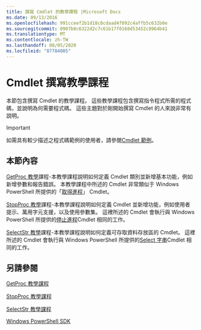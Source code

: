 ```yaml
---
title: 撰寫 Cmdlet 的教學課程 |Microsoft Docs
ms.date: 09/13/2016
ms.openlocfilehash: 991cceef2b1d18c0cdaad4f092c4affb5c632b0e
ms.sourcegitcommit: 0907b8c6322d2c7c61b17f8168d53452c8964b41
ms.translationtype: MT
ms.contentlocale: zh-TW
ms.lasthandoff: 08/05/2020
ms.locfileid: "87784005"
---
```

# <a name="tutorials-for-writing-cmdlets"></a>Cmdlet 撰寫教學課程

本節包含撰寫 Cmdlet 的教學課程。 這些教學課程包含撰寫指令程式所需的程式碼，並說明為何需要程式碼。 這些主題對於剛開始撰寫 Cmdlet 的人來說非常有説明。

> [!IMPORTANT]
> 如需具有較少描述之程式碼範例的使用者，請參閱[Cmdlet 範例](./cmdlet-samples.md)。

## <a name="in-this-section"></a>本節內容

[GetProc 教學](./getproc-tutorial.md)課程-本教學課程說明如何定義 Cmdlet 類別並新增基本功能，例如新增參數和報告錯誤。 本教學課程中所述的 Cmdlet 非常類似于 Windows PowerShell 所提供的「[取得進程](/powershell/module/Microsoft.PowerShell.Management/Get-Process)」 Cmdlet。

[StopProc 教學](./stopproc-tutorial.md)課程-本教學課程說明如何定義 Cmdlet 並新增功能，例如使用者提示、萬用字元支援，以及使用參數集。 這裡所述的 Cmdlet 會執行與 Windows PowerShell 所提供的[停止進程](/powershell/module/Microsoft.PowerShell.Management/Stop-Process)Cmdlet 相同的工作。

[SelectStr 教學](./selectstr-tutorial.md)課程-本教學課程說明如何定義可存取資料存放區的 Cmdlet。 這裡所述的 Cmdlet 會執行與 Windows PowerShell 所提供的[Select 字串](/powershell/module/microsoft.powershell.utility/select-string)Cmdlet 相同的工作。

## <a name="see-also"></a>另請參閱

[GetProc 教學課程](./getproc-tutorial.md)

[StopProc 教學課程](./stopproc-tutorial.md)

[SelectStr 教學課程](./selectstr-tutorial.md)

[Windows PowerShell SDK](../windows-powershell-reference.md)
